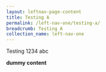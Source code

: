 ```yaml
---
layout: leftnav-page-content
title: Testing A
permalink: /left-nav-one/testing-a/
breadcrumb: Testing A
collection_name: left-nav-one
---
```


Testing 1234 abc

**dummy content**
